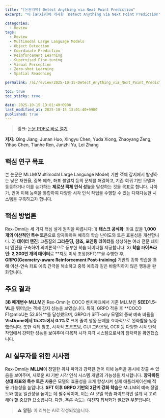 ```yaml
---
title: "[논문리뷰] Detect Anything via Next Point Prediction"
excerpt: "이 [arXiv]에 게시한 'Detect Anything via Next Point Prediction' 논문에 대한 자세한 리뷰입니다."

categories:
  - Review
tags:
  - Review
  - Multimodal Large Language Models
  - Object Detection
  - Coordinate Prediction
  - Reinforcement Learning
  - Supervised Fine-tuning
  - Visual Perception
  - Zero-shot Learning
  - Spatial Reasoning

permalink: /ai/review/2025-10-15-Detect_Anything_via_Next_Point_Prediction/

toc: true
toc_sticky: true

date: 2025-10-15 13:01:40+0900
last_modified_at: 2025-10-15 13:01:40+0900
published: true
---
```

> **링크:** [논문 PDF로 바로 열기](https://arxiv.org/abs/2510.12798)

**저자:** Qing Jiang, Junan Huo, Xingyu Chen, Yuda Xiong, Zhaoyang Zeng, Yihao Chen, Tianhe Ren, Junzhi Yu, Lei Zhang



## 핵심 연구 목표
본 논문은 MLLM(Multimodal Large Language Model) 기반 객체 감지에서 발생하는 낮은 재현율, 중복 예측, 좌표 불일치 등의 문제를 해결하고, 기존 회귀 기반 모델과 동등하거나 이를 능가하는 **제로샷 객체 인식 성능**을 달성하는 것을 목표로 합니다. 나아가, 언어 이해 능력을 통합하여 다양한 시각 인식 작업을 수행할 수 있는 다재다능한 시스템을 구축하고자 합니다.

## 핵심 방법론
Rex-Omni는 세 가지 핵심 설계 원칙을 따릅니다: 1) **태스크 공식화**: 좌표 값을 **1,000개의 이산적인 특수 토큰**으로 양자화하여 예측의 학습 난이도와 토큰 효율성을 개선합니다. 2) **데이터 엔진**: 고품질의 **그라운딩, 참조, 포인팅 데이터**를 생성하는 여러 전문 데이터 엔진을 구축하여 의미론적으로 풍부한 학습 데이터를 제공합니다. 3) **학습 파이프라인**: **2,200만 개의 데이터**로 **지도 미세 조정(SFT)**을 수행한 후, **GRPO(Geometry-aware Reinforcement Post-training)** 기반의 강화 학습을 통해 이산-연속 좌표 예측 간극을 해소하고 중복 예측과 같은 바람직하지 않은 행동을 완화합니다.

## 주요 결과
**3B 매개변수 MLLM**인 Rex-Omni는 COCO 벤치마크에서 기존 MLLM인 **SEED1.5-VL**을 뛰어넘는 객체 감지 성능을 보였습니다. 특히, GRPO 적용 후 **COCO F1@mIoU는 52.9%**를 달성했으며, GRPO가 SFT-only 모델의 중복 예측 비율을 **VisDrone에서 15.3%에서 0.1%로** 크게 줄여 행동 문제를 효과적으로 완화함을 입증했습니다. 또한 객체 참조, 시각적 프롬프팅, GUI 그라운딩, OCR 등 다양한 시각 인식 작업에서 강력한 성능을 보여주며 다목적 시각 지각 시스템으로서의 잠재력을 확인했습니다.

## AI 실무자를 위한 시사점
Rex-Omni는 **MLLM**이 정밀한 위치 파악과 강력한 언어 이해 능력을 동시에 갖출 수 있음을 보여주며, 새로운 AI 기반 시각 인식 시스템 개발의 가능성을 제시합니다. **양자화된 상대 좌표와 특수 토큰 사용**은 모델의 효율성을 크게 향상시켜 실제 애플리케이션에 적용 가능성을 높입니다. **SFT 이후 GRPO 기반의 2단계 강화 학습**은 MLLM의 예측 정밀도와 행동 일관성을 높이는 데 필수적이며, 이는 AI 모델 학습 파이프라인 설계 시 고려해야 할 중요한 요소입니다. 다만, 추론 속도는 여전히 최적화가 필요한 부분입니다.

> ⚠️ **알림:** 이 리뷰는 AI로 작성되었습니다.